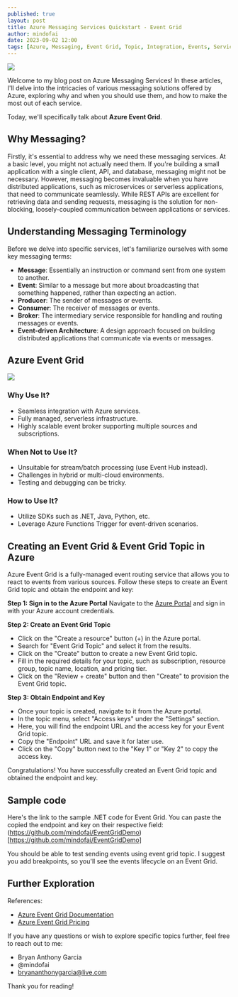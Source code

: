 ```yaml
---
published: true
layout: post
title: Azure Messaging Services Quickstart - Event Grid
author: mindofai
date: 2023-09-02 12:00
tags: [Azure, Messaging, Event Grid, Topic, Integration, Events, Service Bus]
---
```


<img src="{{site.baseurl}}/EG.png"/>


Welcome to my blog post on Azure Messaging Services! In these articles, I'll delve into the intricacies of various messaging solutions offered by Azure, exploring why and when you should use them, and how to make the most out of each service.

Today, we'll specifically talk about **Azure Event Grid**.

## Why Messaging?

Firstly, it's essential to address why we need these messaging services. At a basic level, you might not actually need them. If you're building a small application with a single client, API, and database, messaging might not be necessary. However, messaging becomes invaluable when you have distributed applications, such as microservices or serverless applications, that need to communicate seamlessly. While REST APIs are excellent for retrieving data and sending requests, messaging is the solution for non-blocking, loosely-coupled communication between applications or services.

## Understanding Messaging Terminology

Before we delve into specific services, let's familiarize ourselves with some key messaging terms:

- **Message**: Essentially an instruction or command sent from one system to another.
- **Event**: Similar to a message but more about broadcasting that something happened, rather than expecting an action.
- **Producer**: The sender of messages or events.
- **Consumer**: The receiver of messages or events.
- **Broker**: The intermediary service responsible for handling and routing messages or events.
- **Event-driven Architecture**: A design approach focused on building distributed applications that communicate via events or messages.

## Azure Event Grid

<img src="{{site.baseurl}}/MS-5.png"/>

### Why Use It?

- Seamless integration with Azure services.
- Fully managed, serverless infrastructure.
- Highly scalable event broker supporting multiple sources and subscriptions.

### When Not to Use It?

- Unsuitable for stream/batch processing (use Event Hub instead).
- Challenges in hybrid or multi-cloud environments.
- Testing and debugging can be tricky.

### How to Use It?

- Utilize SDKs such as .NET, Java, Python, etc.
- Leverage Azure Functions Trigger for event-driven scenarios.

## Creating an Event Grid & Event Grid Topic in Azure

Azure Event Grid is a fully-managed event routing service that allows you to react to events from various sources. Follow these steps to create an Event Grid topic and obtain the endpoint and key:

**Step 1: Sign in to the Azure Portal**
Navigate to the [Azure Portal](https://portal.azure.com/) and sign in with your Azure account credentials.

**Step 2: Create an Event Grid Topic**
- Click on the "Create a resource" button (+) in the Azure portal.
- Search for "Event Grid Topic" and select it from the results.
- Click on the "Create" button to create a new Event Grid topic.
- Fill in the required details for your topic, such as subscription, resource group, topic name, location, and pricing tier.
- Click on the "Review + create" button and then "Create" to provision the Event Grid topic.

**Step 3: Obtain Endpoint and Key**
- Once your topic is created, navigate to it from the Azure portal.
- In the topic menu, select "Access keys" under the "Settings" section.
- Here, you will find the endpoint URL and the access key for your Event Grid topic.
- Copy the "Endpoint" URL and save it for later use.
- Click on the "Copy" button next to the "Key 1" or "Key 2" to copy the access key.

Congratulations! You have successfully created an Event Grid topic and obtained the endpoint and key.

## Sample code

Here's the link to the sample .NET code for Event Grid. You can paste the copied the endpoint and key on their respective field: (https://github.com/mindofai/EventGridDemo)[https://github.com/mindofai/EventGridDemo]

You should be able to test sending events using event grid topic. I suggest you add breakpoints, so you'll see the events lifecycle on an Event Grid.

## Further Exploration

References:

- [Azure Event Grid Documentation](https://docs.microsoft.com/en-us/azure/event-grid/)
- [Azure Event Grid Pricing](https://azure.microsoft.com/en-us/pricing/details/event-grid/)

If you have any questions or wish to explore specific topics further, feel free to reach out to me:

- Bryan Anthony Garcia
- @mindofai
- bryananthonygarcia@live.com

Thank you for reading!
